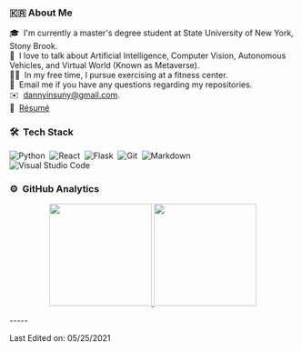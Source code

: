 

<!-- ## 👋 &nbsp;Hey I'm Youngho Kim -->

### 🇰🇷&nbsp;About Me

🎓 &nbsp;I'm currently a master's degree student at State University of New York, Stony Brook.\
🌱 &nbsp;I love to talk about Artificial Intelligence, Computer Vision, Autonomous Vehicles, and Virtual World (Known as Metaverse).\
🏋️‍♂️ &nbsp;In my free time, I pursue exercising at a fitness center.\
💬 &nbsp;Email me if you have any questions regarding my repositories.\
✉️ &nbsp;dannyinsuny@gmail.com.\
📄 &nbsp;[Résumé](https://github.com/rxYoungho/RESUME/blob/main/Resume_Youngho%20Kim_2021-05-07.pdf)


### 🛠 &nbsp;Tech Stack

![Python](https://img.shields.io/badge/-Python-05122A?style=flat&logo=python)&nbsp;
![React](https://img.shields.io/badge/-React-05122A?style=flat&logo=react)&nbsp;
![Flask](https://img.shields.io/badge/-Flask-05122A?style=flat&logo=flask)&nbsp;
![Git](https://img.shields.io/badge/-Git-05122A?style=flat&logo=git)&nbsp;
![Markdown](https://img.shields.io/badge/-Markdown-05122A?style=flat&logo=markdown)\
![Visual Studio Code](https://img.shields.io/badge/-Visual%20Studio%20Code-05122A?style=flat&logo=visual-studio-code&logoColor=007ACC)&nbsp;

### ⚙️ &nbsp;GitHub Analytics

<p align="center">
<a href="https://github.com/rxYoungho">
  <img height="180em" src="https://github-readme-stats-eight-theta.vercel.app/api?username=rxYoungho&show_icons=true&theme=algolia&include_all_commits=true&count_private=true"/>
  <img height="180em" src="https://github-readme-stats-eight-theta.vercel.app/api/top-langs/?username=rxYoungho&layout=compact&langs_count=8&theme=algolia"/>
</a>
</p>
-----

Last Edited on: 05/25/2021
